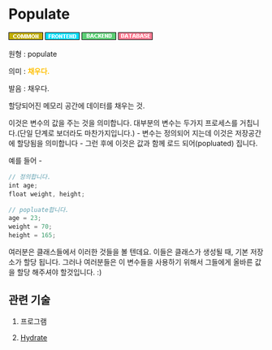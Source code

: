 # Populate
![Common](../2TAT1C/Label_Common.png)
![Frontend](../2TAT1C/Label_Frontend.png)
![Backend](../2TAT1C/Label_Backend.png)
![Database](../2TAT1C/Label_Database.png)

원형 : populate

의미  : <span style="color:#FFBF00; font-weight:bold;">채우다.</span>

발음 : 채우다.

할당되어진 메모리 공간에 데이터를 채우는 것.

이것은 변수의 값을 주는 것을 의미합니다. 대부분의 변수는 두가지 프로세스를 거칩니다.(단일 단계로 보더라도 마찬가지입니다.) - 변수는 정의되어 지는데 이것은 저장공간에 할당됨을 의미합니다 - 그런 후에 이것은 값과 함께 로드 되어(popluated) 집니다.

예를 들어 -
```js
// 정의합니다.
int age;
float weight, height;
```

```js
// popluate합니다.
age = 23;
weight = 70;
height = 165;
```

여러분은 클래스들에서 이러한 것들을 볼 텐데요. 이들은 클래스가 생성될 때, 기본 저장소가 할당 됩니다. 그러나 여러분들은 이 변수들을 사용하기 위해서 그들에게 올바른 값을 할당 해주셔야 할것입니다. :)


## 관련 기술
1. 프로그램

2. [Hydrate](https://github.com/MoonSupport/DICTIONARY/blob/master/H/Hydrate.md)


